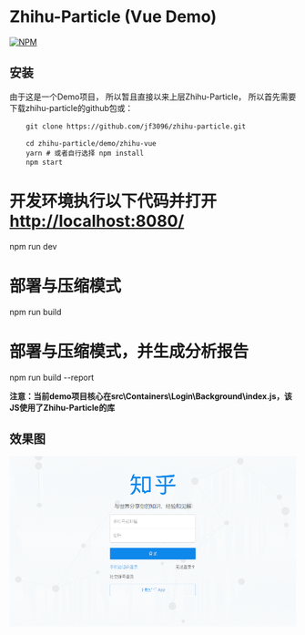 # Zhihu-Particle (Vue Demo)
[![NPM](https://nodei.co/npm/zhihu-particle.png)](https://www.npmjs.com/package/zhihu-particle)

## 安装
由于这是一个Demo项目， 所以暂且直接以来上层Zhihu-Particle， 所以首先需要下载zhihu-particle的github包或：

```shell
    git clone https://github.com/jf3096/zhihu-particle.git
```

```shell
    cd zhihu-particle/demo/zhihu-vue
    yarn # 或者自行选择 npm install
    npm start
```

# 开发环境执行以下代码并打开 [http://localhost:8080/](http://localhost:8080/)
npm run dev

# 部署与压缩模式
npm run build

# 部署与压缩模式，并生成分析报告
npm run build --report

**注意：当前demo项目核心在src\Containers\Login\Background\index.js，该JS使用了Zhihu-Particle的库**

## 效果图
![zhihu-particle](../../git-img/zhihu-particle.gif)

